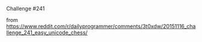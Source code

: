 Challenge #241

from https://www.reddit.com/r/dailyprogrammer/comments/3t0xdw/20151116_challenge_241_easy_unicode_chess/
